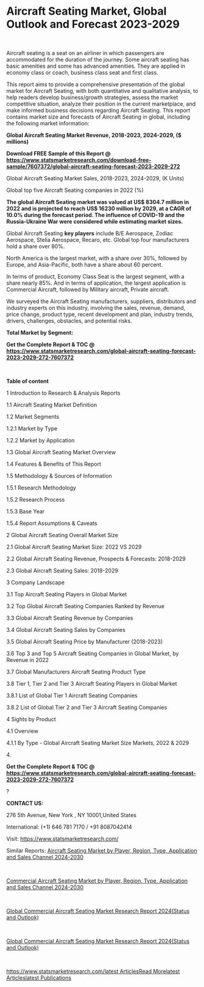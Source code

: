 <h1>Aircraft Seating Market, Global Outlook and Forecast 2023-2029</h1><br/><p>Aircraft seating is a seat on an airliner in which passengers are accommodated for the duration of the journey. Some aircraft seating has basic amenities and some has advanced amenities. They are applied in economy class or coach, business class seat and first class.</p>
 
 
 
 <p>This report aims to provide a comprehensive presentation of the global market for Aircraft Seating, with both quantitative and qualitative analysis, to help readers develop business/growth strategies, assess the market competitive situation, analyze their position in the current marketplace, and make informed business decisions regarding Aircraft Seating. This report contains market size and forecasts of Aircraft Seating in global, including the following market information:</p>
 
 
 
 <p><strong>Global Aircraft Seating Market Revenue, 2018-2023, 2024-2029, ($ millions)</strong></p>
 
 
 
 <p><strong>Download FREE Sample of this Report @ <a href="https://www.statsmarketresearch.com/download-free-sample/7607372/global-aircraft-seating-forecast-2023-2029-272">https://www.statsmarketresearch.com/download-free-sample/7607372/global-aircraft-seating-forecast-2023-2029-272</a></strong></p>
 
 
 
 <p>Global Aircraft Seating Market Sales, 2018-2023, 2024-2029, (K Units)</p>
 
 
 
 <p>Global top five Aircraft Seating companies in 2022 (%)</p>
 
 
 
 <p><strong>The global Aircraft Seating market was valued at US$ 8304.7 million in 2022 and is projected to reach US$ 16230 million by 2029, at a <strong>CAGR</strong> of 10.0% during the forecast period. The influence of COVID-19 and the Russia-Ukraine War were considered while estimating market sizes.</strong></p>
 
 
 
 <p>Global Aircraft Seating <strong>key players</strong> include B/E Aerospace, Zodiac Aerospace, Stelia Aerospace, Recaro, etc. Global top four manufacturers hold a share over 80%.</p>
 
 
 
 <p>North America is the largest market, with a share over 30%, followed by Europe, and Asia-Pacific, both have a share about 60 percent.</p>
 
 
 
 <p>In terms of product, Economy Class Seat is the largest segment, with a share nearly 85%. And in terms of application, the largest application is Commercial Aircraft, followed by Military aircraft, Private aircraft.</p>
 
 
 
 <p>We surveyed the Aircraft Seating manufacturers, suppliers, distributors and industry experts on this industry, involving the sales, revenue, demand, price change, product type, recent development and plan, industry trends, drivers, challenges, obstacles, and potential risks.</p>
 
 
 
 <p><strong>Total Market by Segment:</strong></p>
 
 
 
 <div><b>Get the Complete Report & TOC @ <a href="https://www.statsmarketresearch.com/global-aircraft-seating-forecast-2023-2029-272-7607372">https://www.statsmarketresearch.com/global-aircraft-seating-forecast-2023-2029-272-7607372</a></b></div>
 
 
 
 <p><br />
 
 <b>Table of content</b></p>
 
 
 
 <p>1 Introduction to Research & Analysis Reports<br />
 
 1.1 Aircraft Seating Market Definition<br />
 
 1.2 Market Segments<br />
 
 1.2.1 Market by Type<br />
 
 1.2.2 Market by Application<br />
 
 1.3 Global Aircraft Seating Market Overview<br />
 
 1.4 Features & Benefits of This Report<br />
 
 1.5 Methodology & Sources of Information<br />
 
 1.5.1 Research Methodology<br />
 
 1.5.2 Research Process<br />
 
 1.5.3 Base Year<br />
 
 1.5.4 Report Assumptions & Caveats<br />
 
 2 Global Aircraft Seating Overall Market Size<br />
 
 2.1 Global Aircraft Seating Market Size: 2022 VS 2029<br />
 
 2.2 Global Aircraft Seating Revenue, Prospects & Forecasts: 2018-2029<br />
 
 2.3 Global Aircraft Seating Sales: 2018-2029<br />
 
 3 Company Landscape<br />
 
 3.1 Top Aircraft Seating Players in Global Market<br />
 
 3.2 Top Global Aircraft Seating Companies Ranked by Revenue<br />
 
 3.3 Global Aircraft Seating Revenue by Companies<br />
 
 3.4 Global Aircraft Seating Sales by Companies<br />
 
 3.5 Global Aircraft Seating Price by Manufacturer (2018-2023)<br />
 
 3.6 Top 3 and Top 5 Aircraft Seating Companies in Global Market, by Revenue in 2022<br />
 
 3.7 Global Manufacturers Aircraft Seating Product Type<br />
 
 3.8 Tier 1, Tier 2 and Tier 3 Aircraft Seating Players in Global Market<br />
 
 3.8.1 List of Global Tier 1 Aircraft Seating Companies<br />
 
 3.8.2 List of Global Tier 2 and Tier 3 Aircraft Seating Companies<br />
 
 4 Sights by Product<br />
 
 4.1 Overview<br />
 
 4.1.1 By Type - Global Aircraft Seating Market Size Markets, 2022 & 2029<br />
 
 4.</p>
 
 
 
 <div><b>Get the Complete Report & TOC @ <a href="https://www.statsmarketresearch.com/global-aircraft-seating-forecast-2023-2029-272-7607372">https://www.statsmarketresearch.com/global-aircraft-seating-forecast-2023-2029-272-7607372</a></b></div>
 
 
 
 <p>? </p>
 
 
 
 <p><b>CONTACT US:</b><br />
 
 276 5th Avenue, New York , NY 10001,United States<br />
 
 International: (+1) 646 781 7170 / +91 8087042414<br />
 
 Visit: <a href="https://www.statsmarketresearch.com/">https://www.statsmarketresearch.com/</a><br />
 
 Similar Reports: <a href="https://www.statsmarketresearch.com/global-aircraft-seating-forecast-2023-2029-272-7607372">Aircraft Seating Market by Player, Region, Type, Application and Sales Channel 2024-2030</a><br />
 
 <br />
 
 <a href="https://www.statsmarketresearch.com/global-aircraft-seating-forecast-2023-2029-272-7607372">Commercial Aircraft Seating Market by Player, Region, Type, Application and Sales Channel 2024-2030</a><br />
 
 <br />
 
 <a href="https://www.statsmarketresearch.com/global-aircraft-seating-forecast-2023-2029-272-7607372">Global Commercial Aircraft Seating Market Research Report 2024(Status and Outlook)</a><br />
 
 <br />
 
 <a href="https://www.statsmarketresearch.com/global-aircraft-seating-forecast-2023-2029-272-7607372">Global Commercial Aircraft Seating Market Research Report 2024(Status and Outlook)</a><br />
 
 <br />
 
 <a href="https://gyeongbokgung.com">https://www.statsmarketresearch.com/</a><a href="https://hallyeomaritime.com">latest Articles</a><a href="https://jingwansa.com">Read More</a><a href="https://nguoiviet.jp/">latest Articles</a><a href="https://www.intelmarketresearch.com/">latest Publications</a></p>